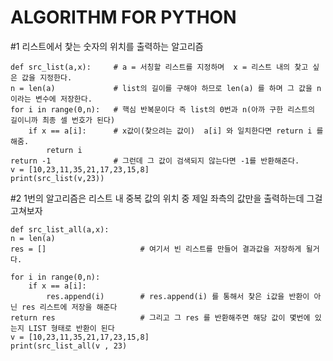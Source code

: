 # ALGORITHM FOR PYTHON


#1 리스트에서 찿는 숫자의 위치를 출력하는 알고리즘

    def src_list(a,x):     # a = 서칭할 리스트를 지정하며  x = 리스트 내의 찿고 싶은 값을 지정한다.
    n = len(a)             # list의 길이를 구해야 하므로 len(a) 를 하며 그 값을 n 이라는 변수에 저장한다.
    for i in range(0,n):   # 핵심 반복문이다 즉 list의 0번과 n(아까 구한 리스트의 길이니까 최종 셀 번호가 된다)
        if x == a[i]:      # x값이(찿으려는 값이)  a[i] 와 일치한다면 return i 를 해줌.
            return i
    return -1              # 그런데 그 값이 검색되지 않는다면 -1를 반환해준다.
    v = [10,23,11,35,21,17,23,15,8]
    print(src_list(v,23))

#2 1번의 알고리즘은 리스트 내 중복 값의 위치 중 제일 좌측의 값만을 출력하는데 그걸 고쳐보자

    def src_list_all(a,x):
    n = len(a)
    res = []                     # 여기서 빈 리스트를 만들어 결과값을 저장하게 될거다.

    for i in range(0,n):
        if x == a[i]:
            res.append(i)        # res.append(i) 를 통해서 찿은 i값을 반환이 아닌 res 리스트에 저장을 해준다
    return res                   # 그리고 그 res 를 반환해주면 해당 값이 몇번에 있는지 LIST 형태로 반환이 된다
    v = [10,23,11,35,21,17,23,15,8]
    print(src_list_all(v , 23)

    
